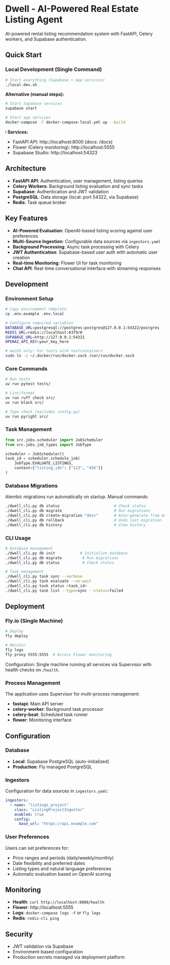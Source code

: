# Dwell - AI-Powered Real Estate Listing Agent

AI-powered rental listing recommendation system with FastAPI, Celery workers, and Supabase authentication.

## Quick Start

### Local Development (Single Command)

```bash
# Start everything (Supabase + App services)
./local-dev.sh

```

**Alternative (manual steps):**

```bash
# Start Supabase services
supabase start

# Start app services
docker-compose -f docker-compose-local.yml up --build

```

i
**Services:**

- FastAPI API: http://localhost:8000 (docs: /docs)
- Flower (Celery monitoring): http://localhost:5555
- Supabase Studio: http://localhost:54323

## Architecture

- **FastAPI API**: Authentication, user management, listing queries
- **Celery Workers**: Background listing evaluation and sync tasks
- **Supabase**: Authentication and JWT validation
- **PostgreSQL**: Data storage (local: port 54322, via Supabase)
- **Redis**: Task queue broker

## Key Features

- **AI-Powered Evaluation**: OpenAI-based listing scoring against user preferences
- **Multi-Source Ingestion**: Configurable data sources via `ingestors.yaml`
- **Background Processing**: Async task processing with Celery
- **JWT Authentication**: Supabase-based user auth with automatic user creation
- **Real-time Monitoring**: Flower UI for task monitoring
- **Chat API**: Real-time conversational interface with streaming responses

## Development

### Environment Setup

```bash
# Copy environment template
cp .env.example .env.local

# Configure required variables
DATABASE_URL=postgresql://postgres:postgres@127.0.0.1:54322/postgres
REDIS_URL=redis://localhost:6379/0
SUPABASE_URL=http://127.0.0.1:54321
OPENAI_API_KEY=your_key_here

# macOS only: For tests with testcontainers
sudo ln -s ~/.docker/run/docker.sock /var/run/docker.sock
```

### Core Commands

```bash
# Run tests
uv run pytest tests/

# Lint/format
uv run ruff check src/
uv run black src/

# Type check (excludes config.py)
uv run pyright src/
```

### Task Management

```python
from src.jobs.scheduler import JobScheduler
from src.jobs.job_types import JobType

scheduler = JobScheduler()
task_id = scheduler.schedule_job(
    JobType.EVALUATE_LISTINGS,
    context={"listing_ids": ["123", "456"]}
)
```

### Database Migrations

Alembic migrations run automatically on startup. Manual commands:

```bash
./dwell_cli.py db status                        # Check status
./dwell_cli.py db migrate                       # Run migrations
./dwell_cli.py db create-migration "desc"       # Auto-generate from models
./dwell_cli.py db rollback                      # Undo last migration
./dwell_cli.py db history                       # View history
```

### CLI Usage

```bash
# Database management
./dwell_cli.py db init           # Initialize database
./dwell_cli.py db migrate         # Run migrations
./dwell_cli.py db status          # Check status

# Task management
./dwell_cli.py task sync --verbose
./dwell_cli.py task evaluate --no-wait
./dwell_cli.py task status <task_id>
./dwell_cli.py task list --type=sync --status=failed
```

## Deployment

### Fly.io (Single Machine)

```bash
# Deploy
fly deploy

# Monitor
fly logs
fly proxy 5555:5555  # Access Flower monitoring
```

Configuration: Single machine running all services via Supervisor with health checks on `/health`.

### Process Management

The application uses Supervisor for multi-process management:

- **fastapi**: Main API server
- **celery-worker**: Background task processor
- **celery-beat**: Scheduled task runner
- **flower**: Monitoring interface

## Configuration

### Database

- **Local**: Supabase PostgreSQL (auto-initialized)
- **Production**: Fly managed PostgreSQL

### Ingestors

Configuration for data sources in `ingestors.yaml`:

```yaml
ingestors:
  - name: "listings_project"
    class: "ListingProjectIngestor"
    enabled: true
    config:
      base_url: "https://api.example.com"
```

### User Preferences

Users can set preferences for:

- Price ranges and periods (daily/weekly/monthly)
- Date flexibility and preferred dates
- Listing types and natural language preferences
- Automatic evaluation based on OpenAI scoring

## Monitoring

- **Health**: `curl http://localhost:8000/health`
- **Flower**: http://localhost:5555
- **Logs**: `docker-compose logs -f` or `fly logs`
- **Redis**: `redis-cli ping`

## Security

- JWT validation via Supabase
- Environment-based configuration
- Production secrets managed via deployment platform

